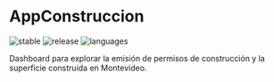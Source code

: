 # AppConstruccion

![stable](https://img.shields.io/badge/lifecycle-stable-brightgreen.svg)
![release](https://img.shields.io/github/v/release/daczarne/AppConstruccion)
![languages](https://img.shields.io/github/languages/count/daczarne/AppConstruccion)

Dashboard para explorar la emisión de permisos de construcción y la superficie construida en Montevideo.
